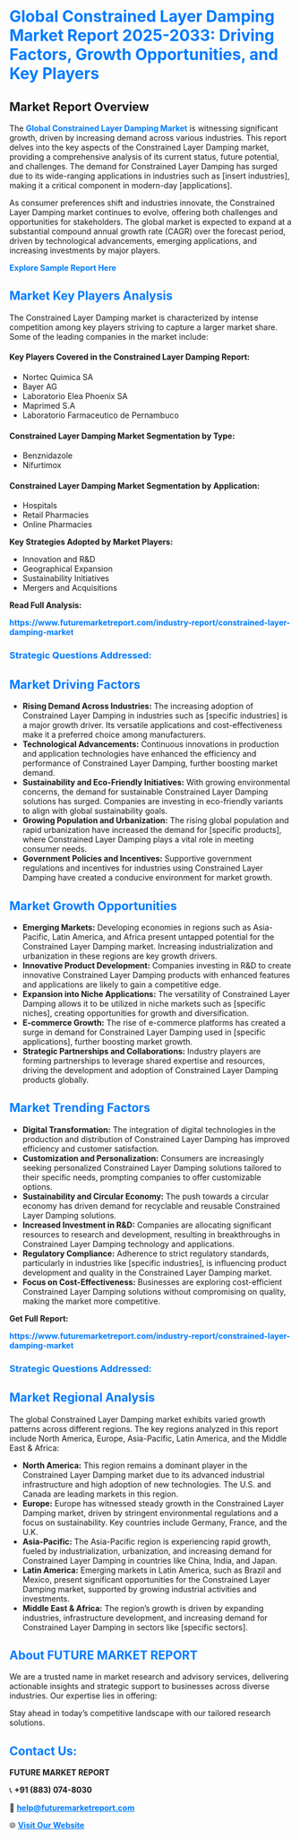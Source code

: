 <h1 style="color: #007BFF;">Global Constrained Layer Damping Market Report 2025-2033: Driving Factors, Growth Opportunities, and Key Players</h1>

<section id="overview">
<h2>Market Report Overview</h2>
<p>The <a href="https://www.futuremarketreport.com/industry-report/constrained-layer-damping-market" style="color: #007BFF; text-decoration: none;"><strong>Global Constrained Layer Damping Market</strong></a> is witnessing significant growth, driven by increasing demand across various industries. This report delves into the key aspects of the Constrained Layer Damping market, providing a comprehensive analysis of its current status, future potential, and challenges. The demand for Constrained Layer Damping has surged due to its wide-ranging applications in industries such as [insert industries], making it a critical component in modern-day [applications].</p>
<p>As consumer preferences shift and industries innovate, the Constrained Layer Damping market continues to evolve, offering both challenges and opportunities for stakeholders. The global market is expected to expand at a substantial compound annual growth rate (CAGR) over the forecast period, driven by technological advancements, emerging applications, and increasing investments by major players.</p>
</section>

<section id="overview">
<p><a href="https://www.futuremarketreport.com/request-sample/reportId=37511" style="color: #007BFF; text-decoration: none;"><strong>Explore Sample Report Here</strong></a></p>
</section>

<section id="key-players">
<h2 style="color: #007BFF;">Market Key Players Analysis</h2>
<p>The Constrained Layer Damping market is characterized by intense competition among key players striving to capture a larger market share. Some of the leading companies in the market include:</p>
<h4>Key Players Covered in the Constrained Layer Damping Report:</h4>
<ul><li>Nortec Quimica SA</li><li>Bayer AG</li><li>Laboratorio Elea Phoenix SA</li><li>Maprimed S.A</li><li>Laboratorio Farmaceutico de Pernambuco</li></ul>
<h4>Constrained Layer Damping Market Segmentation by Type:</h4>
<ul><li>Benznidazole</li><li>Nifurtimox</li></ul>

<h4>Constrained Layer Damping Market Segmentation by Application:</h4>
<ul><li>Hospitals</li><li>Retail Pharmacies</li><li>Online Pharmacies</li></ul>
<p><strong>Key Strategies Adopted by Market Players:</strong></p>
<ul>
<li>Innovation and R&D</li>
<li>Geographical Expansion</li>
<li>Sustainability Initiatives</li>
<li>Mergers and Acquisitions</li>
</ul>
</section>

<section>
<p><strong>Read Full Analysis: </strong></p><a href="https://www.futuremarketreport.com/industry-report/constrained-layer-damping-market" style="color: #007BFF; text-decoration: none;"><strong>https://www.futuremarketreport.com/industry-report/constrained-layer-damping-market</strong></a>
<h3 style="color: #007BFF;">Strategic Questions Addressed:</h3>
</section>

<section id="driving-factors">
<h2 style="color: #007BFF;">Market Driving Factors</h2>
<ul>
<li><strong>Rising Demand Across Industries:</strong> The increasing adoption of Constrained Layer Damping in industries such as [specific industries] is a major growth driver. Its versatile applications and cost-effectiveness make it a preferred choice among manufacturers.</li>
<li><strong>Technological Advancements:</strong> Continuous innovations in production and application technologies have enhanced the efficiency and performance of Constrained Layer Damping, further boosting market demand.</li>
<li><strong>Sustainability and Eco-Friendly Initiatives:</strong> With growing environmental concerns, the demand for sustainable Constrained Layer Damping solutions has surged. Companies are investing in eco-friendly variants to align with global sustainability goals.</li>
<li><strong>Growing Population and Urbanization:</strong> The rising global population and rapid urbanization have increased the demand for [specific products], where Constrained Layer Damping plays a vital role in meeting consumer needs.</li>
<li><strong>Government Policies and Incentives:</strong> Supportive government regulations and incentives for industries using Constrained Layer Damping have created a conducive environment for market growth.</li>
</ul>
</section>

<section id="growth-opportunities">
<h2 style="color: #007BFF;">Market Growth Opportunities</h2>
<ul>
<li><strong>Emerging Markets:</strong> Developing economies in regions such as Asia-Pacific, Latin America, and Africa present untapped potential for the Constrained Layer Damping market. Increasing industrialization and urbanization in these regions are key growth drivers.</li>
<li><strong>Innovative Product Development:</strong> Companies investing in R&D to create innovative Constrained Layer Damping products with enhanced features and applications are likely to gain a competitive edge.</li>
<li><strong>Expansion into Niche Applications:</strong> The versatility of Constrained Layer Damping allows it to be utilized in niche markets such as [specific niches], creating opportunities for growth and diversification.</li>
<li><strong>E-commerce Growth:</strong> The rise of e-commerce platforms has created a surge in demand for Constrained Layer Damping used in [specific applications], further boosting market growth.</li>
<li><strong>Strategic Partnerships and Collaborations:</strong> Industry players are forming partnerships to leverage shared expertise and resources, driving the development and adoption of Constrained Layer Damping products globally.</li>
</ul>
</section>

<section id="trending-factors">
<h2 style="color: #007BFF;">Market Trending Factors</h2>
<ul>
<li><strong>Digital Transformation:</strong> The integration of digital technologies in the production and distribution of Constrained Layer Damping has improved efficiency and customer satisfaction.</li>
<li><strong>Customization and Personalization:</strong> Consumers are increasingly seeking personalized Constrained Layer Damping solutions tailored to their specific needs, prompting companies to offer customizable options.</li>
<li><strong>Sustainability and Circular Economy:</strong> The push towards a circular economy has driven demand for recyclable and reusable Constrained Layer Damping solutions.</li>
<li><strong>Increased Investment in R&D:</strong> Companies are allocating significant resources to research and development, resulting in breakthroughs in Constrained Layer Damping technology and applications.</li>
<li><strong>Regulatory Compliance:</strong> Adherence to strict regulatory standards, particularly in industries like [specific industries], is influencing product development and quality in the Constrained Layer Damping market.</li>
<li><strong>Focus on Cost-Effectiveness:</strong> Businesses are exploring cost-efficient Constrained Layer Damping solutions without compromising on quality, making the market more competitive.</li>
</ul>
</section>

<section>
<p><strong>Get Full Report: </strong></p><a href="https://www.futuremarketreport.com/industry-report/constrained-layer-damping-market" style="color: #007BFF; text-decoration: none;"><strong>https://www.futuremarketreport.com/industry-report/constrained-layer-damping-market</strong></a>
<h3 style="color: #007BFF;">Strategic Questions Addressed:</h3>
</section>


<section id="regional-analysis">
<h2 style="color: #007BFF;">Market Regional Analysis</h2>
<p>The global Constrained Layer Damping market exhibits varied growth patterns across different regions. The key regions analyzed in this report include North America, Europe, Asia-Pacific, Latin America, and the Middle East & Africa:</p>
<ul>
<li><strong>North America:</strong> This region remains a dominant player in the Constrained Layer Damping market due to its advanced industrial infrastructure and high adoption of new technologies. The U.S. and Canada are leading markets in this region.</li>
<li><strong>Europe:</strong> Europe has witnessed steady growth in the Constrained Layer Damping market, driven by stringent environmental regulations and a focus on sustainability. Key countries include Germany, France, and the U.K.</li>
<li><strong>Asia-Pacific:</strong> The Asia-Pacific region is experiencing rapid growth, fueled by industrialization, urbanization, and increasing demand for Constrained Layer Damping in countries like China, India, and Japan.</li>
<li><strong>Latin America:</strong> Emerging markets in Latin America, such as Brazil and Mexico, present significant opportunities for the Constrained Layer Damping market, supported by growing industrial activities and investments.</li>
<li><strong>Middle East & Africa:</strong> The region’s growth is driven by expanding industries, infrastructure development, and increasing demand for Constrained Layer Damping in sectors like [specific sectors].</li>
</ul>
</section>

<footer>
<h2 style="color: #007BFF;">About FUTURE MARKET REPORT</h2>
<p>We are a trusted name in market research and advisory services, delivering actionable insights and strategic support to businesses across diverse industries. Our expertise lies in offering:</p>

<p>Stay ahead in today’s competitive landscape with our tailored research solutions.</p>

<h2 style="color: #007BFF;">Contact Us:</h2>
<p><strong>FUTURE MARKET REPORT</strong></p>
<p>📞 <strong>+91 (883) 074-8030</strong></p>
<p>📧 <strong><a href="mailto:help@futuremarketreport.com" style="color: #007BFF;">help@futuremarketreport.com</a></strong></p>
<p>🌐 <strong><a href="https://www.futuremarketreport.com/" style="color: #007BFF;">Visit Our Website</a></strong></p>
</footer>